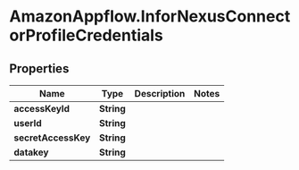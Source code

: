# AmazonAppflow.InforNexusConnectorProfileCredentials

## Properties

Name | Type | Description | Notes
------------ | ------------- | ------------- | -------------
**accessKeyId** | **String** |  | 
**userId** | **String** |  | 
**secretAccessKey** | **String** |  | 
**datakey** | **String** |  | 



